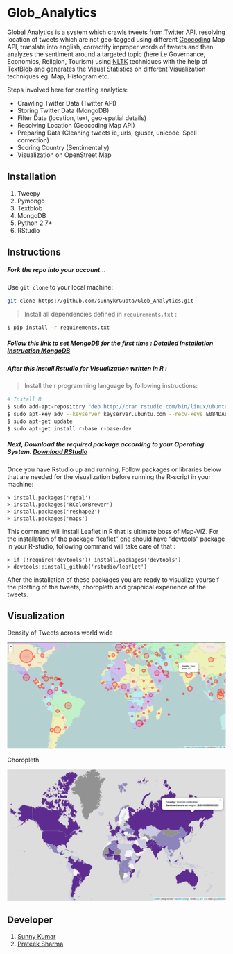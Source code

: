 # Glob_Analytics

Global Analytics is a system which crawls tweets from [Twitter](www.twitter.com) API, resolving location of tweets which are not geo-tagged using different [Geocoding](http://en.wikipedia.org/wiki/Geocoding) Map API, translate into english, correctify improper words of tweets and then analyzes the sentiment around a targeted topic (here i.e Governance, Economics, Religion, Tourism) using [NLTK](http://www.nltk.org/) techniques with the help of [TextBlob](textblob.readthedocs.org) and generates the Visual Statistics on different Visualization techniques eg: Map, Histogram etc. 

Steps involved here for creating analytics:
  - Crawling Twitter Data (Twitter API)
  - Storing Twitter Data (MongoDB)
  - Filter Data (location, text, geo-spatial details)
  - Resolving Location (Geocoding Map API)
  - Preparing Data (Cleaning tweets ie, urls, @user, unicode, Spell correction)
  - Scoring Country (Sentimentally)
  - Visualization on OpenStreet Map
  

## Installation
1. Tweepy
2. Pymongo
3. Textblob
4. MongoDB
5. Python 2.7+
6. RStudio

## Instructions

##### Fork the repo into your account...

Use `git clone` to your local machine:
```sh
git clone https://github.com/sunnykrGupta/Glob_Analytics.git
```

> Install all dependencies defined in `requirements.txt` :

```sh
$ pip install -r requirements.txt
```


##### Follow this link to set MongoDB for the first time : [Detailed Installation Instruction MongoDB](http://docs.mongodb.org/manual/installation/ )

##### After this Install Rstudio for Visualization written in R :

> Install the r programming language by following instructions: 
```sh
# Install R
$ sudo add-apt-repository "deb http://cran.rstudio.com/bin/linux/ubuntu $(lsb_release -cs)/"
$ sudo apt-key adv --keyserver keyserver.ubuntu.com --recv-keys E084DAB9 
$ sudo apt-get update
$ sudo apt-get install r-base r-base-dev
```

##### Next, Download the required package according to your Operating System. [Download RStudio](http://www.rstudio.com/products/rstudio/download)

Once you have Rstudio up and running, Follow packages or libraries below that are needed for the visualization before running the R-script in your machine:
```
> install.packages('rgdal')
> install.packages('RColorBrewer')
> install.packages('reshape2')
> install.packages('maps')
```
This command will install Leaflet in R that is ultimate boss of Map-VIZ. For the installation of the package “leaflet” one should have “devtools” package in your R-studio, following command will take care of that : 
```
> if (!require('devtools')) install.packages('devtools')
> devtools::install_github('rstudio/leaflet')
```
After the installation of these packages you are ready to visualize yourself the plotting of 
the tweets, choropleth and graphical experience of the tweets.


## Visualization

Density of Tweets across world wide

![OpenStreet Map](images/density_plot_religion.png "density plot of tweets")

Choropleth

![OpenStreet Map](images/choropleth_religion.png "Choropleth Map")

## Developer
1. [Sunny Kumar](https://in.linkedin.com/in/sunnykrgupta)
2. [Prateek Sharma](https://www.facebook.com/prateek.sharma.10048)
